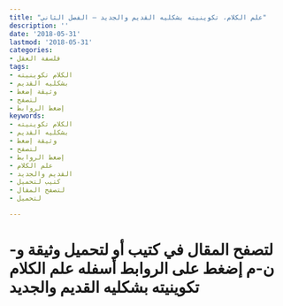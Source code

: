 ```yaml
---
title: "علم الكلام، تكوينيته بشكليه القديم والجديد – الفصل الثاني"
description: ''
date: '2018-05-31'
lastmod: '2018-05-31'
categories:
- فلسفة العقل
tags:
- الكلام تكوينيته
- بشكليه القديم
- وثيقة إضغط
- لتصفح
- إضغط الروابط
keywords:
- الكلام تكوينيته
- بشكليه القديم
- وثيقة إضغط
- لتصفح
- إضغط الروابط
- علم الكلام
- القديم والجديد
- كتيب لتحميل
- لتصفح المقال
- لتحميل

---
```

# **لتصفح المقال في كتيب أو لتحميل وثيقة و-ن-م إضغط على الروابط أسفله** **علم الكلام تكوينيته بشكليه القديم والجديد**

###